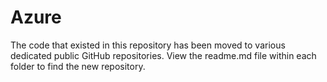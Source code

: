 # Azure

The code that existed in this repository has been moved to various dedicated public GitHub repositories.  View the readme.md file within each folder to find the new repository.
